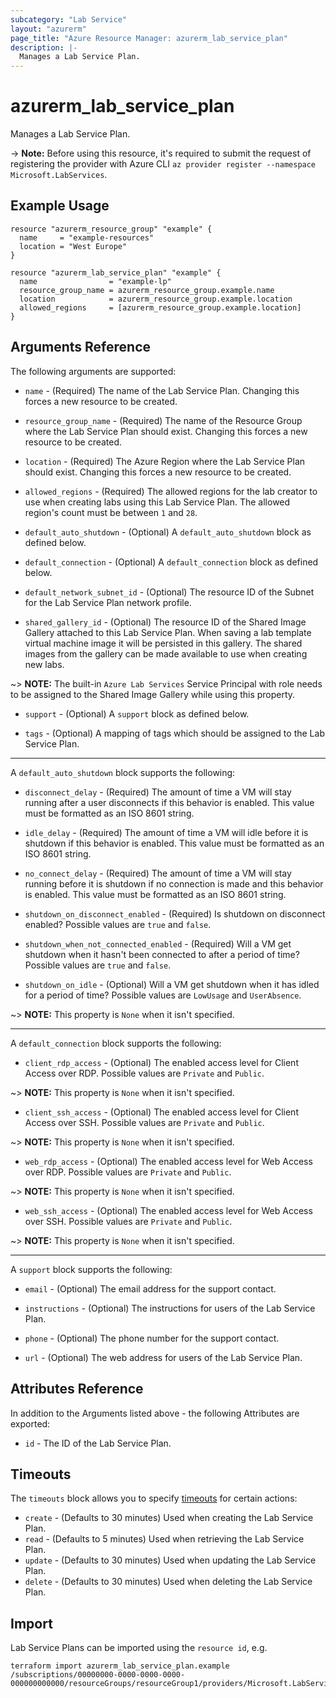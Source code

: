 ```yaml
---
subcategory: "Lab Service"
layout: "azurerm"
page_title: "Azure Resource Manager: azurerm_lab_service_plan"
description: |-
  Manages a Lab Service Plan.
---
```


# azurerm_lab_service_plan

Manages a Lab Service Plan.

-> **Note:** Before using this resource, it's required to submit the request of registering the provider with Azure CLI `az provider register --namespace Microsoft.LabServices`.

## Example Usage

```hcl
resource "azurerm_resource_group" "example" {
  name     = "example-resources"
  location = "West Europe"
}

resource "azurerm_lab_service_plan" "example" {
  name                = "example-lp"
  resource_group_name = azurerm_resource_group.example.name
  location            = azurerm_resource_group.example.location
  allowed_regions     = [azurerm_resource_group.example.location]
}
```

## Arguments Reference

The following arguments are supported:

* `name` - (Required) The name of the Lab Service Plan. Changing this forces a new resource to be created.

* `resource_group_name` - (Required) The name of the Resource Group where the Lab Service Plan should exist. Changing this forces a new resource to be created.

* `location` - (Required) The Azure Region where the Lab Service Plan should exist. Changing this forces a new resource to be created.

* `allowed_regions` - (Required) The allowed regions for the lab creator to use when creating labs using this Lab Service Plan. The allowed region's count must be between `1` and `28`.

* `default_auto_shutdown` - (Optional) A `default_auto_shutdown` block as defined below.

* `default_connection` - (Optional) A `default_connection` block as defined below.

* `default_network_subnet_id` - (Optional) The resource ID of the Subnet for the Lab Service Plan network profile.

* `shared_gallery_id` - (Optional) The resource ID of the Shared Image Gallery attached to this Lab Service Plan. When saving a lab template virtual machine image it will be persisted in this gallery. The shared images from the gallery can be made available to use when creating new labs.

~> **NOTE:** The built-in `Azure Lab Services` Service Principal with role needs to be assigned to the Shared Image Gallery while using this property.

* `support` - (Optional) A `support` block as defined below.

* `tags` - (Optional) A mapping of tags which should be assigned to the Lab Service Plan.

---

A `default_auto_shutdown` block supports the following:

* `disconnect_delay` - (Required) The amount of time a VM will stay running after a user disconnects if this behavior is enabled. This value must be formatted as an ISO 8601 string.

* `idle_delay` - (Required) The amount of time a VM will idle before it is shutdown if this behavior is enabled. This value must be formatted as an ISO 8601 string.

* `no_connect_delay` - (Required) The amount of time a VM will stay running before it is shutdown if no connection is made and this behavior is enabled. This value must be formatted as an ISO 8601 string.

* `shutdown_on_disconnect_enabled` - (Required) Is shutdown on disconnect enabled? Possible values are `true` and `false`.

* `shutdown_when_not_connected_enabled` - (Required) Will a VM get shutdown when it hasn't been connected to after a period of time? Possible values are `true` and `false`.

* `shutdown_on_idle` - (Optional) Will a VM get shutdown when it has idled for a period of time? Possible values are `LowUsage` and `UserAbsence`.

~> **NOTE:** This property is `None` when it isn't specified.

---

A `default_connection` block supports the following:

* `client_rdp_access` - (Optional) The enabled access level for Client Access over RDP. Possible values are `Private` and `Public`.

~> **NOTE:** This property is `None` when it isn't specified.

* `client_ssh_access` - (Optional) The enabled access level for Client Access over SSH. Possible values are `Private` and `Public`.

~> **NOTE:** This property is `None` when it isn't specified.

* `web_rdp_access` - (Optional) The enabled access level for Web Access over RDP. Possible values are `Private` and `Public`.

~> **NOTE:** This property is `None` when it isn't specified.

* `web_ssh_access` - (Optional) The enabled access level for Web Access over SSH. Possible values are `Private` and `Public`.

~> **NOTE:** This property is `None` when it isn't specified.

---

A `support` block supports the following:

* `email` - (Optional) The email address for the support contact.

* `instructions` - (Optional) The instructions for users of the Lab Service Plan.

* `phone` - (Optional) The phone number for the support contact.

* `url` - (Optional) The web address for users of the Lab Service Plan.

## Attributes Reference

In addition to the Arguments listed above - the following Attributes are exported:

* `id` - The ID of the Lab Service Plan.

## Timeouts

The `timeouts` block allows you to specify [timeouts](https://www.terraform.io/docs/configuration/resources.html#timeouts) for certain actions:

* `create` - (Defaults to 30 minutes) Used when creating the Lab Service Plan.
* `read` - (Defaults to 5 minutes) Used when retrieving the Lab Service Plan.
* `update` - (Defaults to 30 minutes) Used when updating the Lab Service Plan.
* `delete` - (Defaults to 30 minutes) Used when deleting the Lab Service Plan.

## Import

Lab Service Plans can be imported using the `resource id`, e.g.

```shell
terraform import azurerm_lab_service_plan.example /subscriptions/00000000-0000-0000-0000-000000000000/resourceGroups/resourceGroup1/providers/Microsoft.LabServices/labPlans/labPlan1
```
